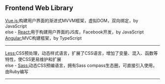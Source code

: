 Frontend Web Library
----------------------------------------------------------------------
[Vue.js:](https://github.com/vuejs/vue)构建用户界面的渐进式MVVM框架，虚拟DOM，双向绑定，by JavaScript<br>
else - [React:](https://github.com/facebook/react)用于构建用户界面的JS库，Facebook开发，by JavaScript<br>
[Angular:](https://github.com/angular/angular)MVC构建框架，by TypeScript<br>

----------------------------------------------------------------------
[Less:](https://github.com/less/less.js)CSS预处理，动态样式语言，扩展了CSS语言，增加了变量、混入、函数等特性，使CSS更易维护和扩展<br>
else - [Sass:](https://github.com/sass/node-sass)动态CSS预编语言，拥有Sass compass生态圈，可直接引入使用，由Ruby编写<br>

----------------------------------------------------------------------
